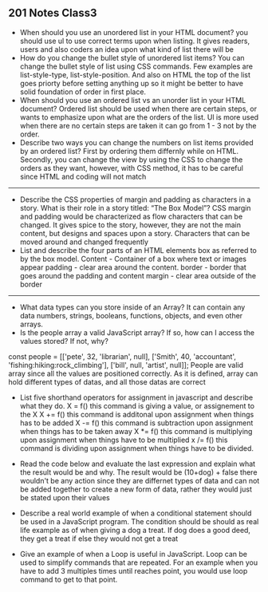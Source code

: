 ## 201 Notes Class3
- When should you use an unordered list in your HTML document?
you should use ul to use correct terms upon when listing. It gives readers, users and also coders an idea upon what kind of list there will be
- How do you change the bullet style of unordered list items?
You can change the bullet style of list using CSS commands. Few examples are  list-style-type, list-style-position. And also on HTML the top of the list goes priorty before setting anything up so it might be better to have solid foundation of order in first place.
- When should you use an ordered list vs an unorder list in your HTML document?
Ordered list should be used when there are certain steps, or wants to emphasize upon what are the orders of the list. Ul is more used when there are no certain steps are taken it can go from 1 - 3 not by the order.
- Describe two ways you can change the numbers on list items provided by an ordered list?
First by ordering them differnly while on HTML. Secondly, you can change the view by using the CSS to change the orders as they want, however, with CSS method, it has to be careful since HTML and coding will not match
---
- Describe the CSS properties of margin and padding as characters in a story. What is their role in a story titled: “The Box Model”?
CSS margin and padding would be characterized as flow characters that can be changed. It gives spice to the story, however, they are not the main content, but designs and spaces upon a story. Characters that can be moved around and changed frequently
- List and describe the four parts of an HTML elements box as referred to by the box model. 
Content - Container of a box where text or images appear
padding - clear area around the content.
border - border that goes around the padding and content
margin - clear area outside of the border
--- 
- What data types can you store inside of an Array?
It can contain any data numbers, strings, booleans, functions, objects, and even other arrays.
- Is the people array a valid JavaScript array? If so, how can I access the values stored? If not, why?

 const people = [['pete', 32, 'librarian', null], ['Smith', 40, 'accountant', 'fishing:hiking:rock_climbing'], ['bill', null, 'artist', null]];
People are valid array since all the values are positioned correctly. As it is defined, array can hold different types of datas, and all those datas are correct

- List five shorthand operators for assignment in javascript and describe what they do.
X = f() this command is giving a value, or assignement to the X
X += f() this command is additonal upon assignment when things has to be added
X -= f() this command is subtraction upon assignment when things has to be taken away
X *= f() this command is multiplying upon assignment when things have to be multiplied
x /= f() this command is dividing upon assignment when things have to be divided.

- Read the code below and evaluate the last expression and explain what the result would be and why.
The result would be (10+dog) + false
there wouldn't be any action since they are differnet types of data and can not be added together to create a new form of data, rather they would just be stated upon their values
- Describe a real world example of when a conditional statement should be used in a JavaScript program.
The condition should be should as real life example as of when giving a dog a treat. If dog does a good deed, they get a treat if else they would not get a treat
- Give an example of when a Loop is useful in JavaScript.
Loop can be used to simplify commands that are repeated. For an example when you have to add 3 multiples times until reaches point, you would use loop command to get to that point.



